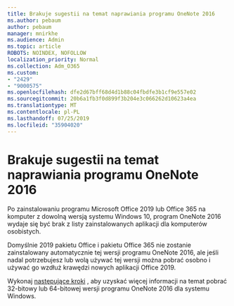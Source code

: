 ```yaml
---
title: Brakuje sugestii na temat naprawiania programu OneNote 2016
ms.author: pebaum
author: pebaum
manager: mnirkhe
ms.audience: Admin
ms.topic: article
ROBOTS: NOINDEX, NOFOLLOW
localization_priority: Normal
ms.collection: Adm_O365
ms.custom:
- "2429"
- "9000575"
ms.openlocfilehash: dfe2d67bff68d4d1b88c04fbdfe3b1cf9e557e02
ms.sourcegitcommit: 20b6a1fb3f0d899f3b204e3c066262d10623a4ea
ms.translationtype: MT
ms.contentlocale: pl-PL
ms.lasthandoff: 07/25/2019
ms.locfileid: "35904020"
---
```

# <a name="suggestions-for-resolving-onenote-2016-is-missing"></a>Brakuje sugestii na temat naprawiania programu OneNote 2016

Po zainstalowaniu programu Microsoft Office 2019 lub Office 365 na komputer z dowolną wersją systemu Windows 10, program OneNote 2016 wydaje się być brak z listy zainstalowanych aplikacji dla komputerów osobistych.

Domyślnie 2019 pakietu Office i pakietu Office 365 nie zostanie zainstalowany automatycznie tej wersji programu OneNote 2016, ale jeśli nadal potrzebujesz lub wolą używać tej wersji można pobrać osobno i używać go wzdłuż krawędzi nowych aplikacji Office 2019.

Wykonaj [następujące kroki](https://support.office.com/article/OneNote-2016-is-missing-after-installing-Office-2019-or-Office-365-1844ba87-7248-4bd8-a735-66a52f98e6e5) , aby uzyskać więcej informacji na temat pobrać 32-bitowy lub 64-bitowej wersji programu OneNote 2016 dla systemu Windows.
